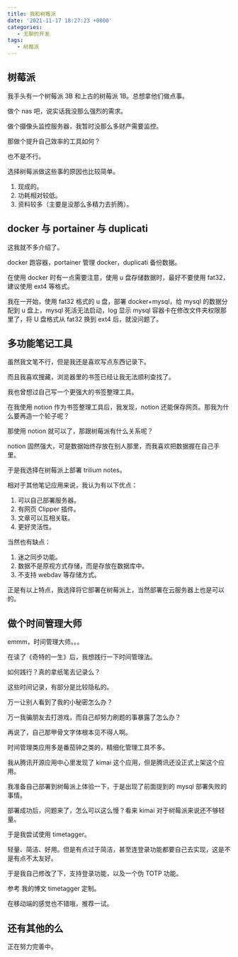 ```yaml
---
title: 我和树莓派
date: '2021-11-17 18:27:23 +0800'
categories:
   - 无聊的开发
tags: 
   - 树莓派
---
```


## 树莓派

我手头有一个树莓派 3B 和上古的树莓派 1B。总想拿他们做点事。

做个 nas 吧，说实话我没那么强烈的需求。

做个摄像头监控服务器，我暂时没那么多财产需要监控。

那做个提升自己效率的工具如何？

也不是不行。

选择树莓派做这些事的原因也比较简单。

1. 现成的。
1. 功耗相对较低。
1. 资料较多（主要是没那么多精力去折腾）。

## docker 与 portainer 与 duplicati

这我就不多介绍了。

docker 跑容器，portainer 管理 docker，duplicati 备份数据。

在使用 docker 时有一点需要注意，使用 u 盘存储数据时，最好不要使用 fat32，建议使用 ext4 等格式。

我在一开始，使用 fat32 格式的 u 盘，部署 docker+mysql，给 mysql 的数据分配到 u 盘上，mysql 死活无法启动，log 显示 mysql 容器卡在修改文件夹权限那里了，将 U 盘格式从 fat32 换到 ext4 后，就没问题了。

## 多功能笔记工具

虽然我文笔不行，但是我还是喜欢写点东西记录下。

而且我喜欢搜藏，浏览器里的书签已经让我无法顺利查找了。

我也曾想过自己写一个更强大的书签整理工具。

在我使用 notion 作为书签整理工具后，我发现，notion 还能保存网页。那我为什么要再造一个轮子呢？

那使用 notion 就可以了，那跟树莓派有什么关系呢？

notion 固然强大，可是数据始终存放在别人那里，而我喜欢把数据握在自己手里。

于是我选择在树莓派上部署 trilium notes。

相对于其他笔记应用来说，我认为有以下优点：

1. 可以自己部署服务器。
1. 有网页 Clipper 插件。
1. 文章可以互相关联。
1. 更好灵活性。

当然也有缺点：

1. 迷之同步功能。
1. 数据不是原视方式存储，而是存放在数据库中。
1. 不支持 webdav 等存储方式。

正是有以上特点，我选择将它部署在树莓派上，当然部署在云服务器上也是可以的。

## 做个时间管理大师

emmm，时间管理大师。。。

在读了《奇特的一生》后，我想践行一下时间管理法。

如何践行？真的拿纸笔去记录么？

这些时间记录，有部分是比较隐私的。

万一让别人看到了我的小秘密怎么办？

万一我骗朋友去打游戏，而自己却努力刷题的事暴露了怎么办？

再说了，自己那甲骨文字体根本见不得人啊。

时间管理类应用多是番茄钟之类的，精细化管理工具不多。

我从腾讯开源应用中心里发现了 kimai 这个应用，但是腾讯还没正式上架这个应用。

我准备自己部署到树莓派上体验一下，于是出现了前面提到的 mysql 部署失败的事情。

部署成功后，问题来了，怎么可以这么慢？看来 kimai 对于树莓派来说还不够轻量。

于是我尝试使用 timetagger。

轻量、简洁、好用。但是有点过于简洁，甚至连登录功能都要自己去实现，这是不是有点不太友好。

于是我自己修改了下，支持登录功能，以及一个伪 TOTP 功能。

参考 我的博文 timetagger 定制。

在移动端的感觉也不错哦，推荐一试。

## 还有其他的么

正在努力完善中。
